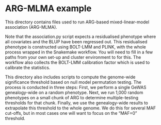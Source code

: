 # ARG-MLMA example

This directory contains files used to run ARG-based mixed-linear-model association (ARG-MLMA).

Note that the association.py script expects a residualised phenotype where all covariates and the BLUP have been regressed out. This residualised phenotype is constructed using BOLT-LMM and PLINK, with the whole process wrapped in the Snakemake workflow. You will need to fill in a few paths from your own set-up and cluster environment to for this. The workflow also collects the BOLT-LMM calibration factor which is used to calibrate the statistics.

This directory also includes scripts to compute the genome-wide significance threshold based on null model permutation testing. The process is conducted in three steps: First, we perform a single GeWAS genealogy-wide on a random phenotype. Next, we run 1,000 random phenotypes on a small chunk of ARG to determine multiple-testing thresholds for that chunk. Finally, we use the genealogy-wide results to extrapolate this threshold to the whole genome. We do this for several MAF cut-offs, but in most cases one will want to focus on the “MAF=0” threshold.
